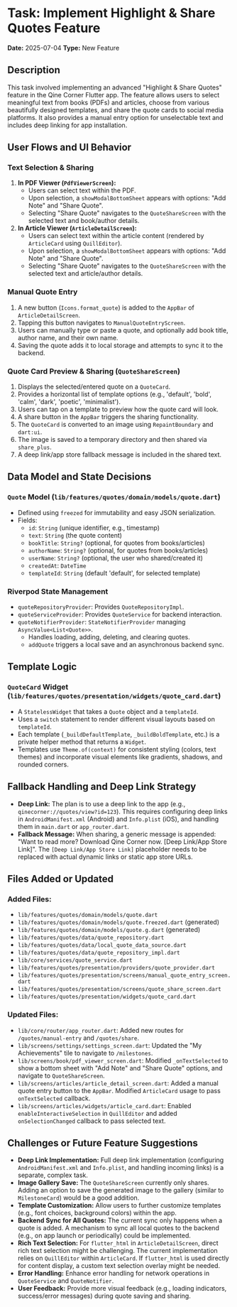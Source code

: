 # Task: Implement Highlight & Share Quotes Feature

**Date:** 2025-07-04
**Type:** New Feature

## Description

This task involved implementing an advanced "Highlight & Share Quotes" feature in the Qine Corner Flutter app. The feature allows users to select meaningful text from books (PDFs) and articles, choose from various beautifully designed templates, and share the quote cards to social media platforms. It also provides a manual entry option for unselectable text and includes deep linking for app installation.

## User Flows and UI Behavior

### Text Selection & Sharing
1.  **In PDF Viewer (`PdfViewerScreen`):**
    *   Users can select text within the PDF.
    *   Upon selection, a `showModalBottomSheet` appears with options: "Add Note" and "Share Quote".
    *   Selecting "Share Quote" navigates to the `QuoteShareScreen` with the selected text and book/author details.
2.  **In Article Viewer (`ArticleDetailScreen`):**
    *   Users can select text within the article content (rendered by `ArticleCard` using `QuillEditor`).
    *   Upon selection, a `showModalBottomSheet` appears with options: "Add Note" and "Share Quote".
    *   Selecting "Share Quote" navigates to the `QuoteShareScreen` with the selected text and article/author details.

### Manual Quote Entry
1.  A new button (`Icons.format_quote`) is added to the `AppBar` of `ArticleDetailScreen`.
2.  Tapping this button navigates to `ManualQuoteEntryScreen`.
3.  Users can manually type or paste a quote, and optionally add book title, author name, and their own name.
4.  Saving the quote adds it to local storage and attempts to sync it to the backend.

### Quote Card Preview & Sharing (`QuoteShareScreen`)
1.  Displays the selected/entered quote on a `QuoteCard`.
2.  Provides a horizontal list of template options (e.g., 'default', 'bold', 'calm', 'dark', 'poetic', 'minimalist').
3.  Users can tap on a template to preview how the quote card will look.
4.  A share button in the `AppBar` triggers the sharing functionality.
5.  The `QuoteCard` is converted to an image using `RepaintBoundary` and `dart:ui`.
6.  The image is saved to a temporary directory and then shared via `share_plus`.
7.  A deep link/app store fallback message is included in the shared text.

## Data Model and State Decisions

### `Quote` Model (`lib/features/quotes/domain/models/quote.dart`)
*   Defined using `freezed` for immutability and easy JSON serialization.
*   Fields:
    *   `id`: `String` (unique identifier, e.g., timestamp)
    *   `text`: `String` (the quote content)
    *   `bookTitle`: `String?` (optional, for quotes from books/articles)
    *   `authorName`: `String?` (optional, for quotes from books/articles)
    *   `userName`: `String?` (optional, the user who shared/created it)
    *   `createdAt`: `DateTime`
    *   `templateId`: `String` (default 'default', for selected template)

### Riverpod State Management
*   `quoteRepositoryProvider`: Provides `QuoteRepositoryImpl`.
*   `quoteServiceProvider`: Provides `QuoteService` for backend interaction.
*   `quoteNotifierProvider`: `StateNotifierProvider` managing `AsyncValue<List<Quote>>`.
    *   Handles loading, adding, deleting, and clearing quotes.
    *   `addQuote` triggers a local save and an asynchronous backend sync.

## Template Logic

### `QuoteCard` Widget (`lib/features/quotes/presentation/widgets/quote_card.dart`)
*   A `StatelessWidget` that takes a `Quote` object and a `templateId`.
*   Uses a `switch` statement to render different visual layouts based on `templateId`.
*   Each template (`_buildDefaultTemplate`, `_buildBoldTemplate`, etc.) is a private helper method that returns a `Widget`.
*   Templates use `Theme.of(context)` for consistent styling (colors, text themes) and incorporate visual elements like gradients, shadows, and rounded corners.

## Fallback Handling and Deep Link Strategy

*   **Deep Link:** The plan is to use a deep link to the app (e.g., `qinecorner://quotes/view?id=123`). This requires configuring deep links in `AndroidManifest.xml` (Android) and `Info.plist` (iOS), and handling them in `main.dart` or `app_router.dart`.
*   **Fallback Message:** When sharing, a generic message is appended: "Want to read more? Download Qine Corner now. [Deep Link/App Store Link]". The `[Deep Link/App Store Link]` placeholder needs to be replaced with actual dynamic links or static app store URLs.

## Files Added or Updated

### Added Files:
*   `lib/features/quotes/domain/models/quote.dart`
*   `lib/features/quotes/domain/models/quote.freezed.dart` (generated)
*   `lib/features/quotes/domain/models/quote.g.dart` (generated)
*   `lib/features/quotes/data/quote_repository.dart`
*   `lib/features/quotes/data/local_quote_data_source.dart`
*   `lib/features/quotes/data/quote_repository_impl.dart`
*   `lib/core/services/quote_service.dart`
*   `lib/features/quotes/presentation/providers/quote_provider.dart`
*   `lib/features/quotes/presentation/screens/manual_quote_entry_screen.dart`
*   `lib/features/quotes/presentation/screens/quote_share_screen.dart`
*   `lib/features/quotes/presentation/widgets/quote_card.dart`

### Updated Files:
*   `lib/core/router/app_router.dart`: Added new routes for `/quotes/manual-entry` and `/quotes/share`.
*   `lib/screens/settings/settings_screen.dart`: Updated the "My Achievements" tile to navigate to `/milestones`.
*   `lib/screens/book/pdf_viewer_screen.dart`: Modified `_onTextSelected` to show a bottom sheet with "Add Note" and "Share Quote" options, and navigate to `QuoteShareScreen`.
*   `lib/screens/articles/article_detail_screen.dart`: Added a manual quote entry button to the `AppBar`. Modified `ArticleCard` usage to pass `onTextSelected` callback.
*   `lib/screens/articles/widgets/article_card.dart`: Enabled `enableInteractiveSelection` in `QuillEditor` and added `onSelectionChanged` callback to pass selected text.

## Challenges or Future Feature Suggestions

*   **Deep Link Implementation:** Full deep link implementation (configuring `AndroidManifest.xml` and `Info.plist`, and handling incoming links) is a separate, complex task.
*   **Image Gallery Save:** The `QuoteShareScreen` currently only shares. Adding an option to save the generated image to the gallery (similar to `MilestoneCard`) would be a good addition.
*   **Template Customization:** Allow users to further customize templates (e.g., font choices, background colors) within the app.
*   **Backend Sync for All Quotes:** The current sync only happens when a quote is added. A mechanism to sync all local quotes to the backend (e.g., on app launch or periodically) could be implemented.
*   **Rich Text Selection:** For `flutter_html` in `ArticleDetailScreen`, direct rich text selection might be challenging. The current implementation relies on `QuillEditor` within `ArticleCard`. If `flutter_html` is used directly for content display, a custom text selection overlay might be needed.
*   **Error Handling:** Enhance error handling for network operations in `QuoteService` and `QuoteNotifier`.
*   **User Feedback:** Provide more visual feedback (e.g., loading indicators, success/error messages) during quote saving and sharing.
